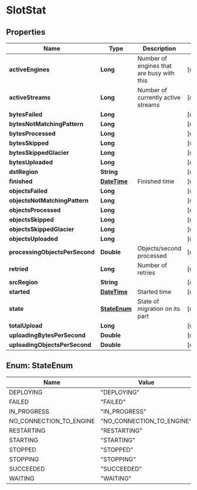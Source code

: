 
# SlotStat

## Properties
Name | Type | Description | Notes
------------ | ------------- | ------------- | -------------
**activeEngines** | **Long** | Number of engines that are busy with this |  [optional]
**activeStreams** | **Long** | Number of currently active streams |  [optional]
**bytesFailed** | **Long** |  |  [optional]
**bytesNotMatchingPattern** | **Long** |  |  [optional]
**bytesProcessed** | **Long** |  |  [optional]
**bytesSkipped** | **Long** |  |  [optional]
**bytesSkippedGlacier** | **Long** |  |  [optional]
**bytesUploaded** | **Long** |  |  [optional]
**dstRegion** | **String** |  |  [optional]
**finished** | [**DateTime**](DateTime.md) | Finished time |  [optional]
**objectsFailed** | **Long** |  |  [optional]
**objectsNotMatchingPattern** | **Long** |  |  [optional]
**objectsProcessed** | **Long** |  |  [optional]
**objectsSkipped** | **Long** |  |  [optional]
**objectsSkippedGlacier** | **Long** |  |  [optional]
**objectsUploaded** | **Long** |  |  [optional]
**processingObjectsPerSecond** | **Double** | Objects/second processed |  [optional]
**retried** | **Long** | Number of retries |  [optional]
**srcRegion** | **String** |  |  [optional]
**started** | [**DateTime**](DateTime.md) | Started time |  [optional]
**state** | [**StateEnum**](#StateEnum) | State of migration on its part |  [optional]
**totalUpload** | **Long** |  |  [optional]
**uploadingBytesPerSecond** | **Double** |  |  [optional]
**uploadingObjectsPerSecond** | **Double** |  |  [optional]


<a name="StateEnum"></a>
## Enum: StateEnum
Name | Value
---- | -----
DEPLOYING | &quot;DEPLOYING&quot;
FAILED | &quot;FAILED&quot;
IN_PROGRESS | &quot;IN_PROGRESS&quot;
NO_CONNECTION_TO_ENGINE | &quot;NO_CONNECTION_TO_ENGINE&quot;
RESTARTING | &quot;RESTARTING&quot;
STARTING | &quot;STARTING&quot;
STOPPED | &quot;STOPPED&quot;
STOPPING | &quot;STOPPING&quot;
SUCCEEDED | &quot;SUCCEEDED&quot;
WAITING | &quot;WAITING&quot;



